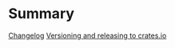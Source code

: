 # Summary

[Changelog](./CHANGELOG.md)
[Versioning and releasing to crates.io](./versioning_releasing.md)
